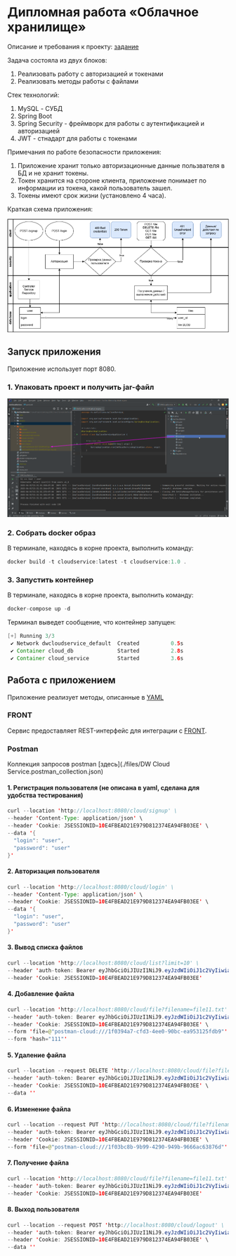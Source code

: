 # Дипломная работа «Облачное хранилище»

Описание и требования к проекту: [задание](./files/cloudservice.md)

Задача состояла из двух блоков:
1. Реализовать работу с авторизацией и токенами
2. Реализовать методы работы с файлами

Стек технологий:
1. MySQL - СУБД
2. Spring Boot 
3. Spring Security - фреймворк для работы с аутентификацией и авторизацией
4. JWT - стнадарт для работы с токенами

Примечания по работе безопасности приложения:
1. Приложение хранит только авторизационные данные пользвателя в БД и не хранит токены.
2. Токен хранится на стороне клиента, приложение понимает по информации из токена, какой пользователь зашел.
3. Токены имеют срок жизни (установлено 4 часа).

Краткая схема приложения:

![img.png](screenshots/app_schema.png)

## Запуск приложения

Приложение использует порт 8080.

### 1. Упаковать проект и получить jar-файл

![img.png](screenshots/make_package.png)


### 2. Собрать docker образ

В терминале, находясь в корне проекта, выполнить команду:
```java
docker build -t cloudservice:latest -t cloudservice:1.0 . 
```

### 3. Запустить контейнер

В терминале, находясь в корне проекта, выполнить команду:
```java
docker-compose up -d
```
Терминал выведет сообщение, что контейнер запущен:
```java
[+] Running 3/3
 ✔ Network dwcloudservice_default  Created          0.5s 
 ✔ Container cloud_db              Started          2.8s 
 ✔ Container cloud_service         Started          3.6s 
```

## Работа с приложением
Приложение реализует методы, описанные в [YAML](./files/CloudServiceSpecification.yaml)
### FRONT
Сервис предоставляет REST-интерфейс для интеграции с [FRONT](./netology-diplom-frontend).

### Postman

Коллекция запросов postman [здесь](./files/DW Cloud Service.postman_collection.json)

#### 1. Регистрация пользователя (не описана в yaml, сделана для удобства тестирования)
```java
curl --location 'http://localhost:8080/cloud/signup' \
--header 'Content-Type: application/json' \
--header 'Cookie: JSESSIONID=10E4FBEAD21E979D812374EA94FB03EE' \
--data '{
  "login": "user",
  "password": "user"
}'
```
#### 2. Авторизация пользователя
```java
curl --location 'http://localhost:8080/cloud/login' \
--header 'Content-Type: application/json' \
--header 'Cookie: JSESSIONID=10E4FBEAD21E979D812374EA94FB03EE' \
--data '{
  "login": "user",
  "password": "user"
}'
```
#### 3. Вывод списка файлов
```java
curl --location 'http://localhost:8080/cloud/list?limit=10' \
--header 'auth-token: Bearer eyJhbGciOiJIUzI1NiJ9.eyJzdWIiOiJ1c2VyIiwiaWF0IjoxNzQ4NzY1NjkyLCJleHAiOjE3NDg3ODAwOTJ9.eh4vkYfZn5NTperLMCnJS46a5kBuTCwxH6TaScCafe0' \
--header 'Cookie: JSESSIONID=10E4FBEAD21E979D812374EA94FB03EE'
```
#### 4. Добавление файла
```java
curl --location 'http://localhost:8080/cloud/file?filename=file11.txt' \
--header 'auth-token: Bearer eyJhbGciOiJIUzI1NiJ9.eyJzdWIiOiJ1c2VyIiwiaWF0IjoxNzQ4NzY1NjkyLCJleHAiOjE3NDg3ODAwOTJ9.eh4vkYfZn5NTperLMCnJS46a5kBuTCwxH6TaScCafe0' \
--header 'Cookie: JSESSIONID=10E4FBEAD21E979D812374EA94FB03EE' \
--form 'file=@"postman-cloud:///1f0394a7-cfd3-4ee0-90bc-ea953125fdb9"' \
--form 'hash="111"'
```
#### 5. Удаление файла
```java
curl --location --request DELETE 'http://localhost:8080/cloud/file?filename=file3.txt' \
--header 'auth-token: Bearer eyJhbGciOiJIUzI1NiJ9.eyJzdWIiOiJ1c2VyIiwiaWF0IjoxNzQ4NzY1NjkyLCJleHAiOjE3NDg3ODAwOTJ9.eh4vkYfZn5NTperLMCnJS46a5kBuTCwxH6TaScCafe0' \
--header 'Cookie: JSESSIONID=10E4FBEAD21E979D812374EA94FB03EE' \
--data ''
```
#### 6. Изменение файла
```java
curl --location --request PUT 'http://localhost:8080/cloud/file?filename=file11.txt' \
--header 'auth-token: Bearer eyJhbGciOiJIUzI1NiJ9.eyJzdWIiOiJ1c2VyIiwiaWF0IjoxNzQ4NzY1NjkyLCJleHAiOjE3NDg3ODAwOTJ9.eh4vkYfZn5NTperLMCnJS46a5kBuTCwxH6TaScCafe0' \
--header 'Cookie: JSESSIONID=10E4FBEAD21E979D812374EA94FB03EE' \
--form 'file=@"postman-cloud:///1f03bc8b-9b99-4290-949b-9666ac63876d"'
```
#### 7. Получение файла
```java
curl --location 'http://localhost:8080/cloud/file?filename=file11.txt' \
--header 'auth-token: Bearer eyJhbGciOiJIUzI1NiJ9.eyJzdWIiOiJ1c2VyIiwiaWF0IjoxNzQ4NzY1NjkyLCJleHAiOjE3NDg3ODAwOTJ9.eh4vkYfZn5NTperLMCnJS46a5kBuTCwxH6TaScCafe0' \
--header 'Cookie: JSESSIONID=10E4FBEAD21E979D812374EA94FB03EE'
```
#### 8. Выход пользователя
```java
curl --location --request POST 'http://localhost:8080/cloud/logout' \
--header 'auth-token: Bearer eyJhbGciOiJIUzI1NiJ9.eyJzdWIiOiJ1c2VyIiwiaWF0IjoxNzQ4NzY1NjkyLCJleHAiOjE3NDg3ODAwOTJ9.eh4vkYfZn5NTperLMCnJS46a5kBuTCwxH6TaScCafe0' \
--header 'Cookie: JSESSIONID=10E4FBEAD21E979D812374EA94FB03EE' \
--data ''
```